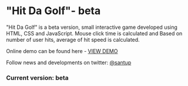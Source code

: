 "Hit Da Golf"- beta
===================

"Hit Da Golf" is a beta version, small interactive game developed using HTML, CSS and JavaScript. Mouse click time is calculated and Based on number of user hits, average of hit speed is calculated. 

Online demo can be found here - <a href="http://goo.gl/0U7wXU" target="_blank">VIEW DEMO</a>

Follow news and developments on twitter: <a href="https://twitter.com/santup009" target="_blank">@santup</a>

<h3>Current version: beta</h3>
